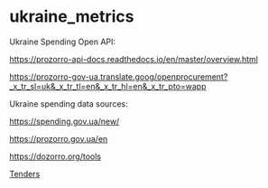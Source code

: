 # ukraine_metrics

Ukraine Spending Open API:

https://prozorro-api-docs.readthedocs.io/en/master/overview.html

https://prozorro-gov-ua.translate.goog/openprocurement?_x_tr_sl=uk&_x_tr_tl=en&_x_tr_hl=en&_x_tr_pto=wapp



Ukraine spending data sources:

https://spending.gov.ua/new/

https://prozorro.gov.ua/en

https://dozorro.org/tools

[Tenders](https://prozorro.gov.ua/)
